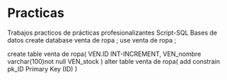 # Practicas
Trabajos practicos de prácticas profesionalizantes 
Script-SQL Bases de datos
create database venta de ropa ;
use venta de ropa ;

create table venta de ropa(
    VEN.ID INT-INCREMENT,
    VEN_nombre varchar(100)not null
    VEN_stock
)
alter table venta de ropa(
    add constrain pk_ID Primary Key (ID)
)

